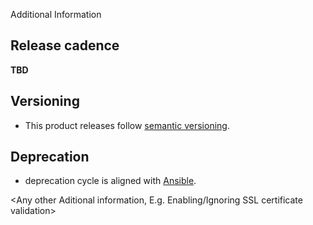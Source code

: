 Additional Information
## Release cadence
<release cadence>

<strong>TBD </strong>

## Versioning
* This product releases follow [semantic versioning](https://semver.org/).

## Deprecation
* <Product> deprecation cycle is aligned with [Ansible](https://docs.ansible.com/ansible/latest/dev_guide/module_lifecycle.html).

<Any other Aditional information, 
E.g. 
Enabling/Ignoring SSL certificate validation>